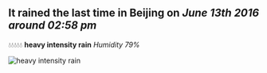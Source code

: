 ## It rained the last time in Beijing on *June 13th 2016 around 02:58 pm*
💧💧💧💧💧  **heavy intensity rain** *Humidity 79%*

![heavy intensity rain](http://openweathermap.org/img/w/10d.png)
